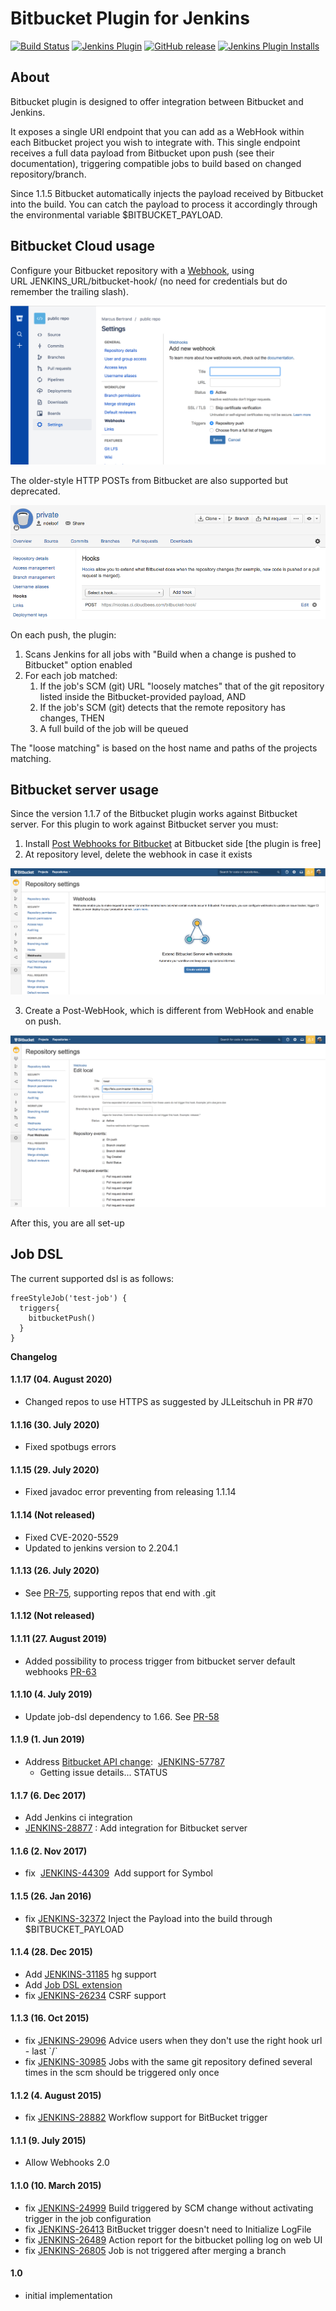 Bitbucket Plugin for Jenkins
============================

[![Build Status](https://ci.jenkins.io/job/Plugins/job/bitbucket-plugin/job/master/badge/icon)](https://ci.jenkins.io/job/Plugins/job/bitbucket-plugin/job/master/)
[![Jenkins Plugin](https://img.shields.io/jenkins/plugin/v/bitbucket.svg)](https://plugins.jenkins.io/bitbucket/)
[![GitHub release](https://img.shields.io/github/release/jenkinsci/bitbucket.svg?label=changelog)](https://github.com/jenkinsci/bitbucket-plugin/releases/latest/)
[![Jenkins Plugin Installs](https://img.shields.io/jenkins/plugin/i/bitbucket.svg?color=blue)](https://plugins.jenkins.io/bitbucket/)

## About

Bitbucket plugin is designed to offer integration between Bitbucket and Jenkins.

It exposes a single URI endpoint that you can add as a WebHook within each Bitbucket project you wish to integrate with. This single endpoint receives a full data payload from Bitbucket upon push (see their documentation), triggering compatible jobs to build based on changed repository/branch.

Since 1.1.5 Bitbucket automatically injects the payload received by Bitbucket into the build. You can catch the payload to process it accordingly through the environmental variable $BITBUCKET\_PAYLOAD.

  

## Bitbucket Cloud usage

Configure your Bitbucket repository with a [Webhook](https://confluence.atlassian.com/bitbucket/manage-webhooks-735643732.html), using URL JENKINS\_URL/bitbucket-hook/ (no need for credentials but do remember the trailing slash).

![](docs/images/Screen_Shot_2018-09-14_at_3.19.12_PM.png)


The older-style HTTP POSTs from Bitbucket are also supported but deprecated.

![](docs/images/Capture_d’écran_2014-02-22_à_19.20.45.png)

On each push, the plugin:

1.  Scans Jenkins for all jobs with "Build when a change is pushed to Bitbucket" option enabled
2.  For each job matched:
    1.  If the job's SCM (git) URL "loosely matches" that of the git repository listed inside the Bitbucket-provided payload, AND
    2.  If the job's SCM (git) detects that the remote repository has changes, THEN
    3.  A full build of the job will be queued

The "loose matching" is based on the host name and paths of the projects matching.



## Bitbucket server usage

Since the version 1.1.7 of the Bitbucket plugin works against Bitbucket server. For this plugin to work against Bitbucket server you must: 

1.  Install [Post Webhooks for Bitbucket](https://marketplace.atlassian.com/plugins/nl.topicus.bitbucket.bitbucket-webhooks/server/overview) at Bitbucket side \[the plugin is free\]
2.  At repository level, delete the webhook in case it exists

![](docs/images/Screen_Shot_2017-12-05_at_15.14.27.png)

3. Create a Post-WebHook, which is different from WebHook and enable on push.

![](docs/images/Screen_Shot_2017-12-05_at_15.15.17.png)

  

After this, you are all set-up

## Job DSL

The current supported dsl is as follows:

``` syntaxhighlighter-pre
freeStyleJob('test-job') {
  triggers{
    bitbucketPush()
  }
}
```

**Changelog**

#### 1.1.17 (04. August 2020)

- Changed repos to use HTTPS as suggested by JLLeitschuh in PR #70

#### 1.1.16 (30. July 2020)

- Fixed spotbugs errors

#### 1.1.15  (29. July 2020)

- Fixed javadoc error preventing from releasing 1.1.14

#### 1.1.14 (Not released)

- Fixed CVE-2020-5529
- Updated to jenkins version to 2.204.1 

#### 1.1.13 (26. July 2020)

-  See [PR-75](https://github.com/jenkinsci/bitbucket-plugin/pull/75), supporting repos that end with .git

#### 1.1.12 (Not released)

#### 1.1.11 (27. August 2019)

-   Added possibility to process trigger from bitbucket server default webhooks [PR-63](https://github.com/jenkinsci/bitbucket-plugin/pull/63) 

#### 1.1.10 (4. July 2019)

-   Update job-dsl dependency to 1.66.
    See [PR-58](https://github.com/jenkinsci/bitbucket-plugin/pull/58) 

#### 1.1.9 (1. Jun 2019)

-   Address [Bitbucket API change](https://developer.atlassian.com/cloud/bitbucket/bitbucket-api-changes-gdpr/?_ga=2.164415676.2088283489.1559219877-1322535506.1557927444): 
    [JENKINS-57787](https://issues.jenkins-ci.org/browse/JENKINS-57787)
    - Getting issue details... STATUS

#### 1.1.7 (6. Dec 2017)

-   Add Jenkins ci integration
-   [JENKINS-28877](https://issues.jenkins-ci.org/browse/JENKINS-28877) :
    Add integration for Bitbucket server

#### 1.1.6 (2. Nov 2017)

-   fix 
    [JENKINS-44309](https://issues.jenkins-ci.org/browse/JENKINS-44309) 
    Add support for Symbol

#### 1.1.5 (26. Jan 2016)

-   fix
    [JENKINS-32372](https://issues.jenkins-ci.org/browse/JENKINS-32372)
    Inject the Payload into the build through $BITBUCKET\_PAYLOAD

#### 1.1.4 (28. Dec 2015)

-   Add
    [JENKINS-31185](https://issues.jenkins-ci.org/browse/JENKINS-31185) hg
    support
-   Add [Job DSL extension](https://github.com/jenkinsci/bitbucket-plugin/pull/24)
-   fix
    [JENKINS-26234](https://issues.jenkins-ci.org/browse/JENKINS-26234)
    CSRF support

#### 1.1.3 (16. Oct 2015)

-   fix
    [JENKINS-29096](https://issues.jenkins-ci.org/browse/JENKINS-29096)
    Advice users when they don't use the right hook url - last \`/\`
-   fix
    [JENKINS-30985](https://issues.jenkins-ci.org/browse/JENKINS-30985)
    Jobs with the same git repository defined several times in the scm should be triggered only once

#### 1.1.2 (4. August 2015)

-   fix
    [JENKINS-28882](https://issues.jenkins-ci.org/browse/JENKINS-28882)
    Workflow support for BitBucket trigger

#### 1.1.1 (9. July 2015)

-   Allow Webhooks 2.0

#### 1.1.0 (10. March 2015)

-   fix
    [JENKINS-24999](https://issues.jenkins-ci.org/browse/JENKINS-24999)
    Build triggered by SCM change without activating trigger in the job configuration
-   fix
    [JENKINS-26413](https://issues.jenkins-ci.org/browse/JENKINS-26413)
    BitBucket trigger doesn't need to Initialize LogFile
-   fix
    [JENKINS-26489](https://issues.jenkins-ci.org/browse/JENKINS-26489)
    Action report for the bitbucket polling log on web UI
-   fix
    [JENKINS-26805](https://issues.jenkins-ci.org/browse/JENKINS-26805)
    Job is not triggered after merging a branch

#### 1.0

-   initial implementation

